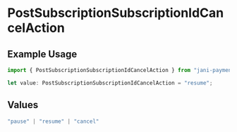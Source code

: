 # PostSubscriptionSubscriptionIdCancelAction

## Example Usage

```typescript
import { PostSubscriptionSubscriptionIdCancelAction } from "jani-payments/models/operations";

let value: PostSubscriptionSubscriptionIdCancelAction = "resume";
```

## Values

```typescript
"pause" | "resume" | "cancel"
```